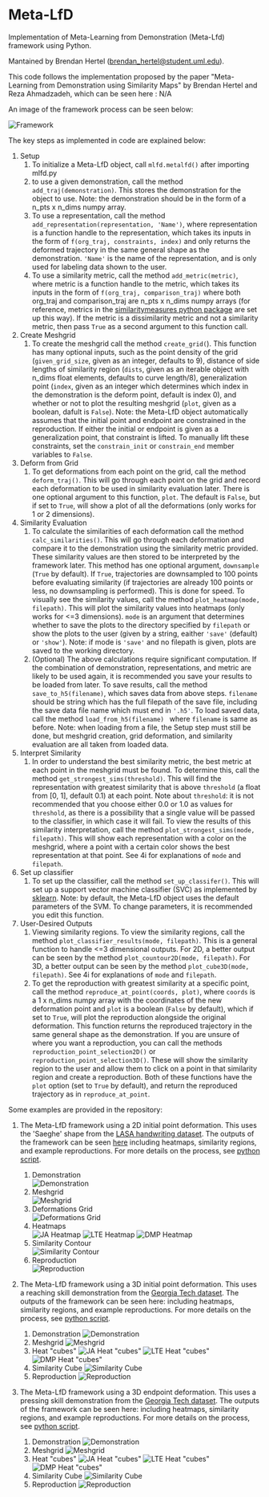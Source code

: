 # Meta-LfD
Implementation of Meta-Learning from Demonstration (Meta-Lfd) framework using Python.
 
Mantained by Brendan Hertel (brendan_hertel@student.uml.edu).
 
This code follows the implementation proposed by the paper "Meta-Learning from Demonstration using Similarity Maps" by Brendan Hertel and Reza Ahmadzadeh, which can be seen here : N/A <insert link>
 
An image of the framework process can be seen below:

![Framework](https://github.com/brenhertel/Meta-LfD/blob/master/.media/mlfd_flowchart_updated_3d_v2.png)

The key steps as implemented in code are explained below:

1. Setup
   1. To initialize a Meta-LfD object, call `mlfd.metalfd()` after importing mlfd.py
   1. to use a given demonstration, call the method `add_traj(demonstration)`. This stores the demonstration for the object to use. Note: the demonstration should be in the form of a n_pts x n_dims numpy array.
   1. To use a representation, call the method `add_representation(representation, 'Name')`, where representation is a function handle to the representation, which takes its inputs in the form of `f(org_traj, constraints, index)` and only returns the deformed trajectory in the same general shape as the demonstration. `'Name'` is the name of the representation, and is only used for labeling data shown to the user.
   1. To use a similarity metric, call the method `add_metric(metric)`, where metric is a function handle to the metric, which takes its inputs in the form of `f(org_traj, comparison_traj)` where both org_traj and comparison_traj  are n_pts x n_dims numpy arrays (for reference, metrics in the [similaritymeasures python package](https://pypi.org/project/similaritymeasures/) are set up this way). If the metric is a dissimilarity metric and not a similarity metric, then pass `True` as a second argument to this function call.
1. Create Meshgrid
   1. To create the meshgrid call the method `create_grid(`). This function has many optional inputs, such as the point density of the grid (`given_grid_size`, given as an integer, defaults to 9), distance of side lengths of similarity region (`dists`, given as an iterable object with n_dims float elements, defaults to curve length/8), generalization point (`index`, given as an integer which determines which index in the demonstration is the deform point, default is index 0), and whether or not to plot the resulting meshgrid (`plot`, given as a boolean, dafult is `False`). Note: the Meta-LfD object automatically assumes that the initial point and endpoint are constrained in the reproduction. If either the initial or endpoint is given as a generalization point, that constraint is lifted. To manually lift these constraints, set the `constrain_init` or `constrain_end` member variables to `False`.
1. Deform from Grid
   1. To get deformations from each point on the grid, call the method `deform_traj()`. This will go through each point on the grid and record each deformation to be used in similarity evaluation later. There is one optional argument to this function, `plot`. The default is `False`, but if set to `True`, will show a plot of all the deformations (only works for 1 or 2 dimensions).
1. Similarity Evaluation
   1. To calculate the similarities of each deformation call the method `calc_similarities()`. This will go through each deformation and compare it to the demonstration using the similarity metric provided. These similarity values are then stored to be interpreted by the framework later. This method has one optional argument, `downsample` (`True` by default). If `True`, trajectories are downsampled to 100 points before evaluating similarity (if trajectories are already 100 points or less, no downsampling is performed). This is done for speed. To visually see the similarity values, call the method `plot_heatmap(mode, filepath)`. This will plot the similarity values into heatmaps (only works for <=3 dimensions). `mode` is an argument that determines whether to save the plots to the directory specified by `filepath` or show the plots to the user (given by a string, eaither `'save'` (default) or `'show'`). Note: if mode is `'save'` and no filepath is given, plots are saved to the working directory.
   1. (Optional) The above calculations require significant computation. If the combination of demonstration, representations, and metric are likely to be used again, it is recommended you save your results to be loaded from later. To save results, call the method `save_to_h5(filename)`, which saves data from above steps. `filename` should be string which has the full filepath of the save file, including the save data file name which must end in `'.h5'`. To load saved data, call the method `load_from_h5(filename) ` where `filename` is same as before. Note: when loading from a file, the Setup step must still be done, but meshgrid creation, grid deformation, and similarity evaluation are all taken from loaded data.
1. Interpret Similarity
   1. In order to understand the best similarity metric, the best metric at each point in the meshgrid must be found. To determine this, call the method `get_strongest_sims(threshold)`. This will find the representation with greatest similarity that is above `threshold` (a float from [0, 1], default 0.1) at each point. Note about `threshold`: it is not recommended that you choose either 0.0 or 1.0 as values for `threshold`, as there is a possibility that a single value will be passed to the classifier, in which case it will fail. To view the results of this similarity interpretation, call the method `plot_strongest_sims(mode, filepath)`. This will show each representation with a color on the meshgrid, where a point with a certain color shows the best representation at that point. See 4i for explanations of `mode` and `filepath`.
1. Set up classifier
   1. To set up the classifier, call the method `set_up_classifer()`. This will set up a support vector machine classifier (SVC) as implemented by [sklearn](https://scikit-learn.org/stable/modules/generated/sklearn.svm.SVC.html). Note: by default, the Meta-LfD object uses the default parameters of the SVM. To change parameters, it is recommended you edit this function.
1. User-Desired Outputs
   1. Viewing similarity regions. To view the similarity regions, call the method `plot_classifier_results(mode, filepath)`. This is a general function to handle <=3 dimensional outputs. For 2D, a better output can be seen by the method `plot_countour2D(mode, filepath)`. For 3D, a better output can be seen by the method `plot_cube3D(mode, filepath)`. See 4i for explanations of `mode` and `filepath`.
   1. To get the reproduction with greatest similarity at a specific point, call the method `reproduce_at_point(coords, plot)`, where `coords` is a 1 x n_dims numpy array with the coordinates of the new deformation point and `plot` is a boolean (`False` by default), which if set to `True`, will plot the reproduction alongside the original deformation. This function returns the reproduced trajectory in the same general shape as the demonstration. If you are unsure of where you want a reproduction, you can call the methods `reproduction_point_selection2D()` or `reproduction_point_selection3D()`. These will show the similarity region to the user and allow them to click on a point in that similarity region and create a reproduction. Both of these functions have the `plot` option (set to `True` by default), and return the reproduced trajectory as in `reproduce_at_point`.
 
Some examples are provided in the repository:
1. The Meta-LfD framework using a 2D initial point deformation. This uses the 'Saeghe' shape from the [LASA handwriting dataset](https://bitbucket.org/khansari/lasahandwritingdataset/src/master/). The outputs of the framework can be seen [here](https://github.com/brenhertel/Meta-LfD/tree/master/example_outputs/2d_initpt_example) including heatmaps, similarity regions, and example reproductions. For more details on the process, see [python script](https://github.com/brenhertel/Meta-LfD/blob/master/scripts/2d_initpt_example_prcess.py).
   1. Demonstration <br/> ![Demonstration](https://github.com/brenhertel/Meta-LfD/blob/master/example_outputs/2d_initpt_example/Original%20Trajectory.png)
   1. Meshgrid <br/> ![Meshgrid](https://github.com/brenhertel/Meta-LfD/blob/master/example_outputs/2d_initpt_example/meshgrid.png)
   1. Deformations Grid <br/> ![Deformations Grid](https://github.com/brenhertel/Meta-LfD/blob/master/example_outputs/2d_initpt_example/deformations.png)
   1. Heatmaps <br/> ![JA Heatmap](https://github.com/brenhertel/Meta-LfD/blob/master/example_outputs/2d_initpt_example/JA%20Heatmap.png) ![LTE Heatmap](https://github.com/brenhertel/Meta-LfD/blob/master/example_outputs/2d_initpt_example/LTE%20Heatmap.png) ![DMP Heatmap](https://github.com/brenhertel/Meta-LfD/blob/master/example_outputs/2d_initpt_example/DMP%20Heatmap.png)
   1. Similarity Contour <br/> ![Similarity Contour](https://github.com/brenhertel/Meta-LfD/blob/master/example_outputs/2d_initpt_example/Similarity%20Contour.png)
   1. Reproduction <br/> ![Reproduction](https://github.com/brenhertel/Meta-LfD/blob/master/example_outputs/2d_initpt_example/example_reproduction.png)
 
1. The Meta-LfD framework using a 3D initial point deformation. This uses a reaching skill demonstration from the [Georgia Tech dataset](https://arxiv.org/abs/1911.02725). The outputs of the framework can be seen here: <insert fpath link> including heatmaps, similarity regions, and example reproductions. For more details on the process, see [python script](https://github.com/brenhertel/Meta-LfD/blob/master/scripts/3d_initpt_example_prcess.py).
   1. Demonstration ![Demonstration](https://github.com/brenhertel/Meta-LfD/blob/master/example_outputs/3d_initpt_example/Original%20Trajectory.png)
   1. Meshgrid ![Meshgrid](https://github.com/brenhertel/Meta-LfD/blob/master/example_outputs/3d_initpt_example/meshgrid.png)
   1. Heat "cubes" ![JA Heat "cubes"](https://github.com/brenhertel/Meta-LfD/blob/master/example_outputs/3d_initpt_example/JA%20Heatcube.png) ![LTE Heat "cubes"](https://github.com/brenhertel/Meta-LfD/blob/master/example_outputs/3d_initpt_example/LTE%20Heatcube.png) ![DMP Heat "cubes"](https://github.com/brenhertel/Meta-LfD/blob/master/example_outputs/3d_initpt_example/DMP%20Heatcube.png)
   1. Similarity Cube ![Similarity Cube](https://github.com/brenhertel/Meta-LfD/blob/master/example_outputs/3d_initpt_example/Similarity%20Region%20Cube.png)
   1. Reproduction ![Reproduction](https://github.com/brenhertel/Meta-LfD/blob/master/example_outputs/3d_initpt_example/example_reproduction.png)
 
1. The Meta-LfD framework using a 3D endpoint deformation. This uses  a pressing skill demonstration from the [Georgia Tech dataset](https://arxiv.org/abs/1911.02725). The outputs of the framework can be seen here: <insert fpath link> including heatmaps, similarity regions, and example reproductions. For more details on the process, see [python script](https://github.com/brenhertel/Meta-LfD/blob/master/scripts/3d_endpt_example_prcess.py).
   1. Demonstration ![Demonstration](https://github.com/brenhertel/Meta-LfD/blob/master/example_outputs/3d_endpt_example/Original%20Trajectory.png)
   1. Meshgrid ![Meshgrid](https://github.com/brenhertel/Meta-LfD/blob/master/example_outputs/3d_endpt_example/meshgrid.png)
   1. Heat "cubes" ![JA Heat "cubes"](https://github.com/brenhertel/Meta-LfD/blob/master/example_outputs/3d_endpt_example/JA%20Heatcube.png) ![LTE Heat "cubes"](https://github.com/brenhertel/Meta-LfD/blob/master/example_outputs/3d_endpt_example/LTE%20Heatcube.png) ![DMP Heat "cubes"](https://github.com/brenhertel/Meta-LfD/blob/master/example_outputs/3d_endpt_example/DMP%20Heatcube.png)
   1. Similarity Cube ![Similarity Cube](https://github.com/brenhertel/Meta-LfD/blob/master/example_outputs/3d_endpt_example/Similarity%20Region%20Cube.png)
   1. Reproduction ![Reproduction](https://github.com/brenhertel/Meta-LfD/blob/master/example_outputs/3d_endpt_example/example_reproduction.png)
